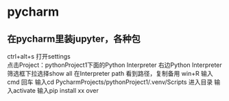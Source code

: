 # pycharm
## 在pycharm里装jupyter，各种包 
ctrl+alt+s 打开settings  
点击Project：pythonProject1下面的Python Interpreter 
右边Python Interpreter筛选框下拉选择show all
在Interpreter path 看到路径，复制备用
win+R 输入cmd 回车
输入cd  PycharmProjects/pythonProject1/.venv/Scripts 进入目录
输入activate
输入pip install xx
over
